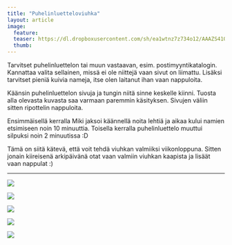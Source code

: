 ```yaml
---
title: "Puhelinluetteloviuhka"
layout: article
image:
  feature:
  teaser: https://dl.dropboxusercontent.com/sh/ea1wtnz7z734o12/AAAZS41Om0VssIC0L2CTx5uxa/aktivointi/puhelinluetteloviuhka/DSC25474-245px.jpg
  thumb:
---
```


Tarvitset puhelinluettelon tai muun vastaavan, esim. postimyyntikatalogin. Kannattaa valita sellainen, missä ei ole niittejä vaan sivut on liimattu. Lisäksi tarvitset pieniä kuivia nameja, itse olen laitanut ihan vaan nappuloita.

Käänsin puhelinluettelon sivuja ja tungin niitä sinne keskelle kiinni. Tuosta alla olevasta kuvasta saa varmaan paremmin käsityksen. Sivujen väliin sitten ripottelin nappuloita.

Ensimmäisellä kerralla Miki jaksoi käännellä noita lehtiä ja aikaa kului namien etsimiseen noin 10 minuuttia. Toisella kerralla puhelinluettelo muuttui silpuksi noin 2 minuutissa :D

Tämä on siitä kätevä, että voit tehdä viuhkan valmiiksi viikonloppuna. Sitten jonain kiireisenä arkipäivänä otat vaan valmiin viuhkan kaapista ja lisäät vaan nappulat :)

---

[![](https://dl.dropboxusercontent.com/sh/ea1wtnz7z734o12/AAAxpesUrO5RXvcPJXRxr0FYa/aktivointi/puhelinluetteloviuhka/DSC25474_2-800px.jpg)](https://dl.dropboxusercontent.com/sh/ea1wtnz7z734o12/AADBb0srhfMpHPTpxUpg-zuda/aktivointi/puhelinluetteloviuhka/DSC25474_2.jpg)

[![](https://dl.dropboxusercontent.com/sh/ea1wtnz7z734o12/AADGDbTnCe2tFqFCi84DTAY7a/aktivointi/puhelinluetteloviuhka/DSC25478_2-800px.jpg)](https://dl.dropboxusercontent.com/sh/ea1wtnz7z734o12/AAALU6Oyy1SyXOtxo8BaGvlda/aktivointi/puhelinluetteloviuhka/DSC25478_2.jpg)

[![](https://dl.dropboxusercontent.com/sh/ea1wtnz7z734o12/AACqsFNYd8OVzWoaQA3Dc62Ra/aktivointi/puhelinluetteloviuhka/DSC25659_2-800px.jpg)](https://dl.dropboxusercontent.com/sh/ea1wtnz7z734o12/AADsVJ-gcGcXfLSWEifTNQcxa/aktivointi/puhelinluetteloviuhka/DSC25659_2.jpg)

[![](https://dl.dropboxusercontent.com/sh/ea1wtnz7z734o12/AADrJzsyGHqmfMY1xCidQ9kaa/aktivointi/puhelinluetteloviuhka/DSC38061-800px.jpg)](https://dl.dropboxusercontent.com/sh/ea1wtnz7z734o12/AAAw6VjBvxHaj1OJ3Vm0yZZla/aktivointi/puhelinluetteloviuhka/DSC38061.jpg)

[![](https://dl.dropboxusercontent.com/sh/ea1wtnz7z734o12/AAATf3pjAceFa223d7t-_r-5a/aktivointi/puhelinluetteloviuhka/DSC38063-800px.jpg)](https://dl.dropboxusercontent.com/sh/ea1wtnz7z734o12/AAAbSMFmDTeSLn8pujEY0TC_a/aktivointi/puhelinluetteloviuhka/DSC38063.jpg)
